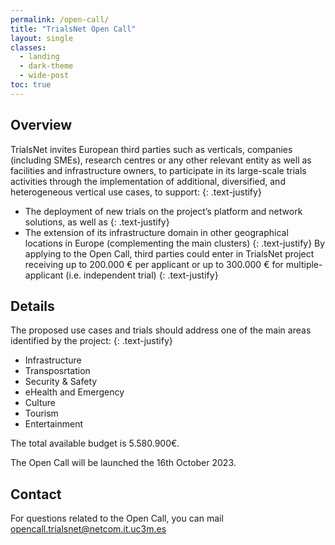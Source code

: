 ```yaml
---
permalink: /open-call/
title: "TrialsNet Open Call"
layout: single
classes:
  - landing
  - dark-theme
  - wide-post
toc: true
---
```

## Overview
TrialsNet invites European third parties such as verticals, companies (including SMEs), research centres or any other relevant entity as well as facilities and infrastructure owners, to participate in its large-scale trials activities through the implementation of additional, diversified, and heterogeneous vertical use cases, to support\:
{: .text-justify}

- The deployment of new trials on the project’s platform and network solutions, as well as
{: .text-justify}
- The extension of its infrastructure domain in other geographical locations in Europe (complementing the main clusters)
{: .text-justify}
By applying to the Open Call, third parties could enter in TrialsNet project receiving up to 200.000 € per applicant or up to 300.000 € for multiple-applicant (i.e. independent trial)
{: .text-justify}

## Details
The proposed use cases and trials should address one of the main areas identified by the project:
{: .text-justify}
- Infrastructure
- Transposrtation
- Security & Safety
- eHealth and Emergency
- Culture
- Tourism
- Entertainment

The total available budget is 5.580.900€.

The Open Call will be launched the 16th October 2023.

## Contact
For questions related to the Open Call, you can mail opencall.trialsnet@netcom.it.uc3m.es
